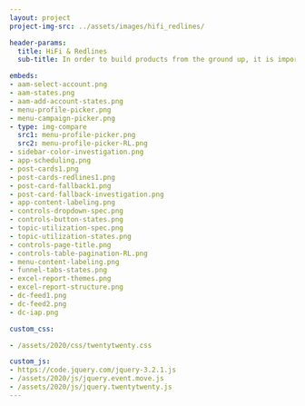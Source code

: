 ```yaml
---
layout: project
project-img-src: ../assets/images/hifi_redlines/

header-params:
  title: HiFi & Redlines
  sub-title: In order to build products from the ground up, it is important to have big-picture sight of how to create design systems that scale and capitalize on operational efficiencies like reusable components and styles. Implementing these systems requires an obsession with details, awareness of edge cases, and familiarity with development practices in order to design products that can be successfully implemented.

embeds:
- aam-select-account.png
- aam-states.png
- aam-add-account-states.png
- menu-profile-picker.png
- menu-campaign-picker.png
- type: img-compare
  src1: menu-profile-picker.png
  src2: menu-profile-picker-RL.png
- sidebar-color-investigation.png
- app-scheduling.png
- post-cards1.png
- post-cards-redlines1.png
- post-card-fallback1.png
- post-card-fallback-investigation.png
- app-content-labeling.png
- controls-dropdown-spec.png
- controls-button-states.png
- topic-utilization-spec.png
- topic-utilization-states.png
- controls-page-title.png
- controls-table-pagination-RL.png
- menu-content-labeling.png
- funnel-tabs-states.png
- excel-report-themes.png
- excel-report-structure.png
- dc-feed1.png
- dc-feed2.png
- dc-iap.png

custom_css:

- /assets/2020/css/twentytwenty.css

custom_js:
- https://code.jquery.com/jquery-3.2.1.js
- /assets/2020/js/jquery.event.move.js
- /assets/2020/js/jquery.twentytwenty.js
---
```

